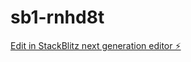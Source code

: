 # sb1-rnhd8t

[Edit in StackBlitz next generation editor ⚡️](https://stackblitz.com/~/github.com/jhasarban96/sb1-rnhd8t)